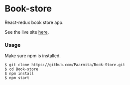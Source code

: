 # Book-store

React-redux book store app.

See the live site [here](http://book-store.surge.sh/).

### Usage

Make sure npm is installed.

```
$ git clone https://github.com/Paarmita/Book-Store.git
$ cd Book-store
$ npm install
$ npm start
```

